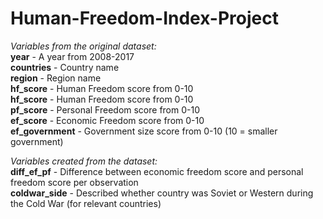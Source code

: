# Human-Freedom-Index-Project
_Variables from the original dataset:_  
**year** <dbl> - A year from 2008-2017  
**countries** <chr> - Country name  
**region** <chr> - Region name  
**hf_score** <chr> - Human Freedom score from 0-10  
**hf_score** <chr> - Human Freedom score from 0-10  
**pf_score** <chr> - Personal Freedom score from 0-10  
**ef_score** <chr> - Economic Freedom score from 0-10  
**ef_government** <chr> - Government size score from 0-10 (10 = smaller government)  

_Variables created from the dataset:_  
**diff_ef_pf** <dbl> - Difference between economic freedom score and personal freedom score per observation  
**coldwar_side** <chr> - Described whether country was Soviet or Western during the Cold War (for relevant countries)  
  
